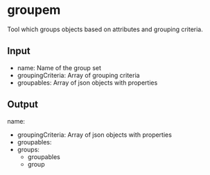 # groupem
Tool which groups objects based on attributes and grouping criteria.

## Input
* name: Name of the group set
* groupingCriteria: Array of grouping criteria
* groupables: Array of json objects with properties

## Output
name: 
* groupingCriteria: Array of json objects with properties
* groupables:
* groups:
    * groupables
    * group
